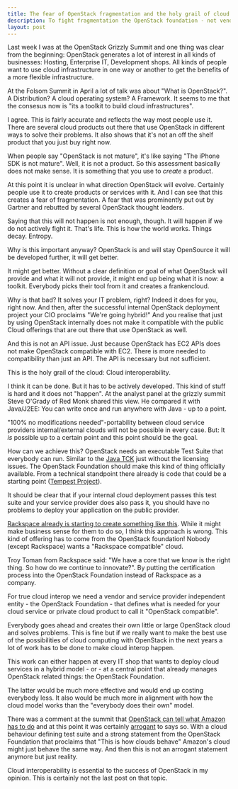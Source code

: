 ```yaml
---
title: The fear of OpenStack fragmentation and the holy grail of cloud
description: To fight fragmentation the OpenStack foundation - not vendors - needs to step up and provide an interop certification framework
layout: post
---
```

Last week I was at the OpenStack Grizzly Summit and one thing was clear from the beginning: OpenStack generates a lot of interest in all kinds of businesses: Hosting, Enterprise IT, Development shops. All kinds of people want to use cloud infrastructure in one way or another to get the benefits of a more flexible infrastructure.

At the Folsom Summit in April a lot of talk was about "What is OpenStack?". A Distribution? A cloud operating system? A Framework. It seems to me that the consesus now is "its a toolkit to build cloud infrastructures".

I agree. This is fairly accurate and reflects the way most people use it. There are several cloud products out there that use OpenStack in different ways to solve their problems. It also shows that it's not an off the shelf product that you just buy right now. 

When people say "OpenStack is not mature", it's like saying "The iPhone SDK is not mature". Well, it is not a product. So this assessment basically does not make sense. It is something that you use to _create_ a product.

At this point it is unclear in what direction OpenStack will evolve. Certainly people use it to create products or services with it. And I can see that this creates a fear of fragmentation. A fear that was prominently put out by Gartner and rebutted by several OpenStack thought leaders.

Saying that this will not happen is not enough, though. It will happen if we do not actively fight it. That's life. This is how the world works. Things decay. Entropy.

Why is this important anyway? OpenStack is and will stay OpenSource it will be developed further, it will get better.

It might get better. Without a clear definition or goal of what OpenStack will provide and what it will not provide, it might end up being what it is now: a toolkit. Everybody picks their tool from it and creates a frankencloud.

Why is that bad? It solves your IT problem, right? Indeed it does for you, right now. And then, after the successful internal OpenStack deployment project your CIO proclaims "We're going hybrid!" And you realise that just by using OpenStack internally does not make it compatible with the public Cloud offerings that are out there that use OpenStack as well.

And this is not an API issue. Just because OpenStack has EC2 APIs does not make OpenStack compatible with EC2. There is more needed to compatibility than just an API. The API is necessary but not sufficient.

This is the holy grail of the cloud: Cloud interoperability. 

I think it can be done. But it has to be actively developed. This kind of stuff is hard and it does not "happen". At the analyst panel at the grizzly summit Steve O'Grady of Red Monk shared this view. He compared it with Java/J2EE: You can write once and run anywhere with Java - up to a point.

"100% no modifications needed"-portability between cloud service providers internal/external clouds will not be possible in every case. But: It _is_ possible up to a certain point and this point should be the goal.

How can we achieve this? OpenStack needs an executable Test Suite that everybody can run. Similar to the [Java TCK](http://en.wikipedia.org/wiki/Technology_Compatibility_Kit) just without the licensing issues. The OpenStack Foundation should make this kind of thing officially available. From a technical standpoint there already is code that could be a starting point ([Tempest Project](https://github.com/openstack/tempest)).

It should be clear that if your internal cloud deployment passes this test suite and your service provider does also pass it, you should have no problems to deploy your application on the public provider.

[Rackspace already is starting to create something like this](http://www.rackspace.com/blog/rackspace-private-cloud-certification-program-combines-product-innovation-and-enterprise-stability/). While it might make business sense for them to do so, I think this approach is wrong. This kind of offering has to come from the OpenStack foundation! Nobody (except Rackspace) wants a "Rackspace compatible" cloud. 

Troy Toman from Rackspace said: "We have a core that we know is the right thing. So how do we continue to innovate?". By putting the certification process into the OpenStack Foundation instead of Rackspace as a company.

For true cloud interop we need a vendor and service provider independent entity - the OpenStack Foundation - that defines what is needed for your cloud service or private cloud product to call it "OpenStack compatible".

Everybody goes ahead and creates their own little or large OpenStack cloud and solves problems. This is fine but if we really want to make the best use of the possibilities of cloud computing with OpenStack in the next years a lot of work has to be done to make cloud interop happen.

This work can either happen at every IT shop that wants to deploy cloud services in a hybrid model - or - at a central point that already manages OpenStack related things: the OpenStack Foundation.

The latter would be much more effective and would end up costing everybody less. It also would be much more in alignment with how the cloud model works than the "everybody does their own" model.

There was a comment at the summit that [OpenStack can tell what Amazon has to do](http://www.networkworld.com/news/2012/101712-openstack-amazon-263461.html) and at this point it was certainly [arrogant](https://twitter.com/justinsheehy/status/259015836495409152) to says so. With a cloud behaviour defining test suite and a strong statement from the OpenStack Foundation that proclaims that "This is how clouds behave" Amazon's cloud might just behave the same way. And then this is not an arrogant statement anymore but just reality.

Cloud interoperability is essential to the success of OpenStack in my opinion. This is certainly not the last post on that topic. 